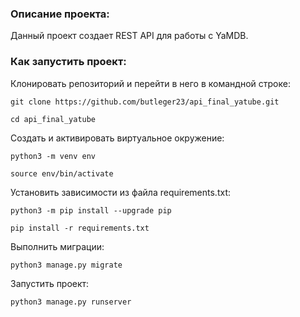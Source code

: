 ### Описание проекта:

Данный проект создает REST API для работы с YaMDB.

### Как запустить проект:

Клонировать репозиторий и перейти в него в командной строке:

```
git clone https://github.com/butleger23/api_final_yatube.git
```

```
cd api_final_yatube
```

Cоздать и активировать виртуальное окружение:

```
python3 -m venv env
```

```
source env/bin/activate
```

Установить зависимости из файла requirements.txt:

```
python3 -m pip install --upgrade pip
```

```
pip install -r requirements.txt
```

Выполнить миграции:

```
python3 manage.py migrate
```

Запустить проект:

```
python3 manage.py runserver
```